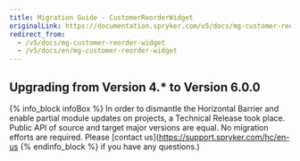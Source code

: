 ```yaml
---
title: Migration Guide - CustomerReorderWidget
originalLink: https://documentation.spryker.com/v5/docs/mg-customer-reorder-widget
redirect_from:
  - /v5/docs/mg-customer-reorder-widget
  - /v5/docs/en/mg-customer-reorder-widget
---
```


## Upgrading from Version 4.* to Version 6.0.0

{% info_block infoBox %}
In order to dismantle the Horizontal Barrier and enable partial module updates on projects, a Technical Release took place. Public API of source and target major versions are equal. No migration efforts are required. Please [contact us](https://support.spryker.com/hc/en-us
{% endinfo_block %} if you have any questions.)
